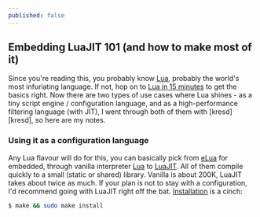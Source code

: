 ```yaml
---
published: false
---
```


## Embedding LuaJIT 101 (and how to make most of it)

Since you're reading this, you probably know [Lua][lua-infuriating], probably the world's most infuriating language. If not, hop on to [Lua in 15 minutes][lua-15min] to get the basics right. Now there are two types of use cases where Lua shines - as a tiny script engine / configuration language, and as a high-performance filtering language (with JIT), I went through both of them with [kresd][kresd], so here are my notes.

### Using it as a configuration language

Any Lua flavour will do for this, you can basically pick from [eLua][elua] for embedded, through vanilla interpreter [Lua][lua] to [LuaJIT][luajit]. All of them compile quickly to a small (static or shared) library. Vanilla is about 200K, LuaJIT takes about twice as much. If your plan is not to stay with a configuration, I'd recommend going with LuaJIT right off the bat. [Installation][luajit-install] is a cinch:

```bash
$ make && sudo make install
```


[lua-infuriating]: http://www.slideshare.net/jgrahamc/lua-the-worlds-most-infuriating-language
[lua-15min]: http://tylerneylon.com/a/learn-lua/
[luajit]: http://luajit.org/download.html
[lua]: http://www.lua.org/download.html
[elua]: http://www.eluaproject.net/get-started/downloads
[luajit-install]: http://luajit.org/install.html
